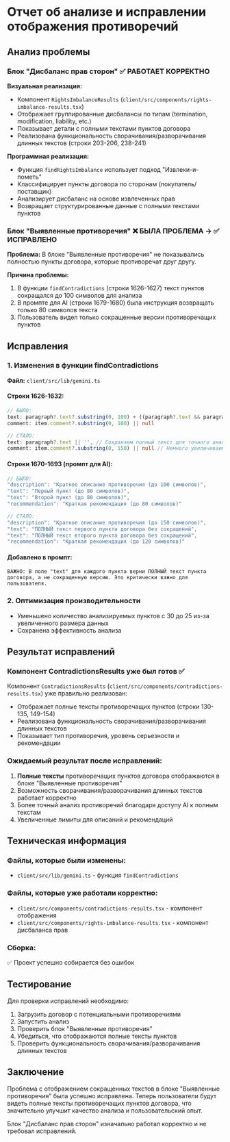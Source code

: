 # Отчет об анализе и исправлении отображения противоречий

## Анализ проблемы

### Блок "Дисбаланс прав сторон" ✅ РАБОТАЕТ КОРРЕКТНО

**Визуальная реализация:**
- Компонент `RightsImbalanceResults` (`client/src/components/rights-imbalance-results.tsx`)
- Отображает группированные дисбалансы по типам (termination, modification, liability, etc.)
- Показывает детали с полными текстами пунктов договора
- Реализована функциональность сворачивания/разворачивания длинных текстов (строки 203-206, 238-241)

**Программная реализация:**
- Функция `findRightsImbalance` использует подход "Извлеки-и-пометь"
- Классифицирует пункты договора по сторонам (покупатель/поставщик)
- Анализирует дисбаланс на основе извлеченных прав
- Возвращает структурированные данные с полными текстами пунктов

### Блок "Выявленные противоречия" ❌ БЫЛА ПРОБЛЕМА → ✅ ИСПРАВЛЕНО

**Проблема:**
В блоке "Выявленные противоречия" не показывались полностью пункты договора, которые противоречат друг другу.

**Причина проблемы:**
1. В функции `findContradictions` (строки 1626-1627) текст пунктов сокращался до 100 символов для анализа
2. В промпте для AI (строки 1679-1680) была инструкция возвращать только 80 символов текста
3. Пользователь видел только сокращенные версии противоречащих пунктов

## Исправления

### 1. Изменения в функции findContradictions

**Файл:** `client/src/lib/gemini.ts`

#### Строки 1626-1632:
```typescript
// БЫЛО:
text: paragraph?.text?.substring(0, 100) + ((paragraph?.text && paragraph.text.length > 100) ? '...' : ''),
comment: item.comment?.substring(0, 100) || null

// СТАЛО:
text: paragraph?.text || '', // Сохраняем полный текст для точного анализа противоречий
comment: item.comment?.substring(0, 150) || null // Немного увеличиваем лимит комментариев
```

#### Строки 1670-1693 (промпт для AI):
```typescript
// БЫЛО:
"description": "Краткое описание противоречия (до 100 символов)",
"text": "Первый пункт (до 80 символов)",
"text": "Второй пункт (до 80 символов)",
"recommendation": "Краткая рекомендация (до 80 символов)"

// СТАЛО:
"description": "Краткое описание противоречия (до 150 символов)",
"text": "ПОЛНЫЙ текст первого пункта договора без сокращений",
"text": "ПОЛНЫЙ текст второго пункта договора без сокращений",
"recommendation": "Краткая рекомендация (до 120 символов)"
```

#### Добавлено в промпт:
```
ВАЖНО: В поле "text" для каждого пункта верни ПОЛНЫЙ текст пункта договора, а не сокращенную версию. Это критически важно для пользователя.
```

### 2. Оптимизация производительности
- Уменьшено количество анализируемых пунктов с 30 до 25 из-за увеличенного размера данных
- Сохранена эффективность анализа

## Результат исправлений

### Компонент ContradictionsResults уже был готов ✅
Компонент `ContradictionsResults` (`client/src/components/contradictions-results.tsx`) уже правильно реализован:
- Отображает полные тексты противоречащих пунктов (строки 130-135, 149-154)
- Реализована функциональность сворачивания/разворачивания длинных текстов
- Показывает тип противоречия, уровень серьезности и рекомендации

### Ожидаемый результат после исправлений:
1. **Полные тексты** противоречащих пунктов договора отображаются в блоке "Выявленные противоречия"
2. Возможность сворачивания/разворачивания длинных текстов работает корректно
3. Более точный анализ противоречий благодаря доступу AI к полным текстам
4. Увеличенные лимиты для описаний и рекомендаций

## Техническая информация

### Файлы, которые были изменены:
- `client/src/lib/gemini.ts` - функция `findContradictions`

### Файлы, которые уже работали корректно:
- `client/src/components/contradictions-results.tsx` - компонент отображения
- `client/src/components/rights-imbalance-results.tsx` - компонент дисбаланса прав

### Сборка:
✅ Проект успешно собирается без ошибок

## Тестирование

Для проверки исправлений необходимо:
1. Загрузить договор с потенциальными противоречиями
2. Запустить анализ
3. Проверить блок "Выявленные противоречия"
4. Убедиться, что отображаются полные тексты пунктов
5. Проверить функциональность сворачивания/разворачивания длинных текстов

## Заключение

Проблема с отображением сокращенных текстов в блоке "Выявленные противоречия" была успешно исправлена. Теперь пользователи будут видеть полные тексты противоречащих пунктов договора, что значительно улучшит качество анализа и пользовательский опыт.

Блок "Дисбаланс прав сторон" изначально работал корректно и не требовал исправлений.